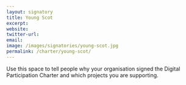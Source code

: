```yaml
---
layout: signatory
title: Young Scot
excerpt: 
website: 
twitter-url:
email: 
image: /images/signatories/young-scot.jpg
permalink: /charter/young-scot/
---
```


Use this space to tell people why your organisation signed the Digital Participation Charter and which projects you are supporting.